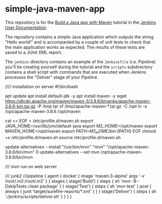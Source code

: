 # simple-java-maven-app

This repository is for the
[Build a Java app with Maven](https://jenkins.io/doc/tutorials/build-a-java-app-with-maven/)
tutorial in the [Jenkins User Documentation](https://jenkins.io/doc/).

The repository contains a simple Java application which outputs the string
"Hello world!" and is accompanied by a couple of unit tests to check that the
main application works as expected. The results of these tests are saved to a
JUnit XML report.

The `jenkins` directory contains an example of the `Jenkinsfile` (i.e. Pipeline)
you'll be creating yourself during the tutorial and the `scripts` subdirectory
contains a shell script with commands that are executed when Jenkins processes
the "Deliver" stage of your Pipeline.


//// installation on server
#!/bin/bash

apt update
apt install default-jdk -y
apt install maven -y
wget https://dlcdn.apache.org/maven/maven-3/3.8.6/binaries/apache-maven-3.8.6-bin.tar.gz -P /tmp
tar xf /tmp/apache-maven-*.tar.gz -C /opt
ln -s /opt/apache-maven-3.8.6 /opt/maven 

cat << EOF > /etc/profile.d/maven.sh
export JAVA_HOME=/usr/lib/jvm/default-java
export M2_HOME=/opt/maven
export MAVEN_HOME=/opt/maven
export PATH=${M2_HOME}/bin:${PATH}
EOF
chmod +x /etc/profile.d/maven.sh
source /etc/profile.d/maven.sh

update-alternatives --install "/usr/bin/mvn" "mvn" "/opt/apache-maven-3.8.6/bin/mvn" 0
update-alternatives --set mvn /opt/apache-maven-3.8.6/bin/mvn


/// mvn run on web server

/// junk2
///pipeline {
agent {
docker {
image 'maven:3-alpine'
args '-v /root/.m2:/root/.m2'
}
}
stages {
stage('Build') {
steps {
sh 'mvn -B -DskipTests clean package'
}
}
stage('Test') {
steps {
sh 'mvn test'
}
post {
always {
junit 'target/surefire-reports/*.xml'
}
}
}
stage('Deliver') {
steps {
sh './jenkins/scripts/deliver.sh'
}
}
}
}